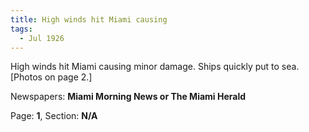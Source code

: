 ```yaml
---  
title: High winds hit Miami causing  
tags:  
  - Jul 1926  
---  
```

  
High winds hit Miami causing minor damage. Ships quickly put to sea. [Photos on page 2.]  
  
Newspapers: **Miami Morning News or The Miami Herald**  
  
Page: **1**, Section: **N/A** 
